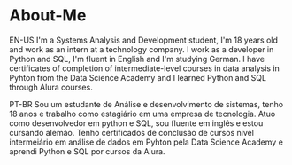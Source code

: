 # About-Me
EN-US I'm a Systems Analysis and Development student, I'm 18 years old and work as an intern at a technology company. I work as a developer in Python and SQL, I'm fluent in English and I'm studying German. I have certificates of completion of intermediate-level courses in data analysis in Pyhton from the Data Science Academy and I learned Python and SQL through Alura courses.

PT-BR Sou um estudante de Análise e desenvolvimento de sistemas, tenho 18 anos e trabalho como estagiário em uma empresa de tecnologia. Atuo como desenvolvedor em python e SQL, sou fluente em inglês e estou cursando alemão. Tenho certificados de conclusão de cursos nivel intermeiário em análise de dados em Pyhton pela Data Science Academy e aprendi Python e SQL por cursos da Alura.
